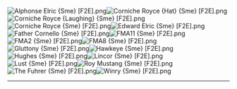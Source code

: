 ![Alphonse Elric {Sme} [F2E].png](https://raw.githubusercontent.com/Klokinator/FE-Repo/main/Portrait%20Repository/Non-FE%20Properties/Fullmetal%20Alchemist/Alphonse%20Elric%20%7BSme%7D%20%5BF2E%5D.png "Alphonse Elric {Sme} [F2E].png")![Corniche Royce {Hat} {Sme} [F2E].png](https://raw.githubusercontent.com/Klokinator/FE-Repo/main/Portrait%20Repository/Non-FE%20Properties/Fullmetal%20Alchemist/Corniche%20Royce%20(Hat)%20%7BSme%7D%20%5BF2E%5D.png "Corniche Royce {Hat} {Sme} [F2E].png")![Corniche Royce {Laughing} {Sme} [F2E].png](https://raw.githubusercontent.com/Klokinator/FE-Repo/main/Portrait%20Repository/Non-FE%20Properties/Fullmetal%20Alchemist/Corniche%20Royce%20(Laughing)%20%7BSme%7D%20%5BF2E%5D.png "Corniche Royce {Laughing} {Sme} [F2E].png")![Corniche Royce {Sme} [F2E].png](https://raw.githubusercontent.com/Klokinator/FE-Repo/main/Portrait%20Repository/Non-FE%20Properties/Fullmetal%20Alchemist/Corniche%20Royce%20%7BSme%7D%20%5BF2E%5D.png "Corniche Royce {Sme} [F2E].png")![Edward Elric {Sme} [F2E].png](https://raw.githubusercontent.com/Klokinator/FE-Repo/main/Portrait%20Repository/Non-FE%20Properties/Fullmetal%20Alchemist/Edward%20Elric%20%7BSme%7D%20%5BF2E%5D.png "Edward Elric {Sme} [F2E].png")![Father Cornello {Sme} [F2E].png](https://raw.githubusercontent.com/Klokinator/FE-Repo/main/Portrait%20Repository/Non-FE%20Properties/Fullmetal%20Alchemist/Father%20Cornello%20%7BSme%7D%20%5BF2E%5D.png "Father Cornello {Sme} [F2E].png")![FMA11 {Sme} [F2E].png](https://raw.githubusercontent.com/Klokinator/FE-Repo/main/Portrait%20Repository/Non-FE%20Properties/Fullmetal%20Alchemist/FMA11%20%7BSme%7D%20%5BF2E%5D.png "FMA11 {Sme} [F2E].png")![FMA2 {Sme} [F2E].png](https://raw.githubusercontent.com/Klokinator/FE-Repo/main/Portrait%20Repository/Non-FE%20Properties/Fullmetal%20Alchemist/FMA2%20%7BSme%7D%20%5BF2E%5D.png "FMA2 {Sme} [F2E].png")![FMA8 {Sme} [F2E].png](https://raw.githubusercontent.com/Klokinator/FE-Repo/main/Portrait%20Repository/Non-FE%20Properties/Fullmetal%20Alchemist/FMA8%20%7BSme%7D%20%5BF2E%5D.png "FMA8 {Sme} [F2E].png")![Gluttony {Sme} [F2E].png](https://raw.githubusercontent.com/Klokinator/FE-Repo/main/Portrait%20Repository/Non-FE%20Properties/Fullmetal%20Alchemist/Gluttony%20%7BSme%7D%20%5BF2E%5D.png "Gluttony {Sme} [F2E].png")![Hawkeye {Sme} [F2E].png](https://raw.githubusercontent.com/Klokinator/FE-Repo/main/Portrait%20Repository/Non-FE%20Properties/Fullmetal%20Alchemist/Hawkeye%20%7BSme%7D%20%5BF2E%5D.png "Hawkeye {Sme} [F2E].png")![Hughes {Sme} [F2E].png](https://raw.githubusercontent.com/Klokinator/FE-Repo/main/Portrait%20Repository/Non-FE%20Properties/Fullmetal%20Alchemist/Hughes%20%7BSme%7D%20%5BF2E%5D.png "Hughes {Sme} [F2E].png")![Lincor {Sme} [F2E].png](https://raw.githubusercontent.com/Klokinator/FE-Repo/main/Portrait%20Repository/Non-FE%20Properties/Fullmetal%20Alchemist/Lincor%20%7BSme%7D%20%5BF2E%5D.png "Lincor {Sme} [F2E].png")![Lust {Sme} [F2E].png](https://raw.githubusercontent.com/Klokinator/FE-Repo/main/Portrait%20Repository/Non-FE%20Properties/Fullmetal%20Alchemist/Lust%20%7BSme%7D%20%5BF2E%5D.png "Lust {Sme} [F2E].png")![Roy Mustang {Sme} [F2E].png](https://raw.githubusercontent.com/Klokinator/FE-Repo/main/Portrait%20Repository/Non-FE%20Properties/Fullmetal%20Alchemist/Roy%20Mustang%20%7BSme%7D%20%5BF2E%5D.png "Roy Mustang {Sme} [F2E].png")![The Fuhrer {Sme} [F2E].png](https://raw.githubusercontent.com/Klokinator/FE-Repo/main/Portrait%20Repository/Non-FE%20Properties/Fullmetal%20Alchemist/The%20Fuhrer%20%7BSme%7D%20%5BF2E%5D.png "The Fuhrer {Sme} [F2E].png")![Winry {Sme} [F2E].png](https://raw.githubusercontent.com/Klokinator/FE-Repo/main/Portrait%20Repository/Non-FE%20Properties/Fullmetal%20Alchemist/Winry%20%7BSme%7D%20%5BF2E%5D.png "Winry {Sme} [F2E].png")



----

